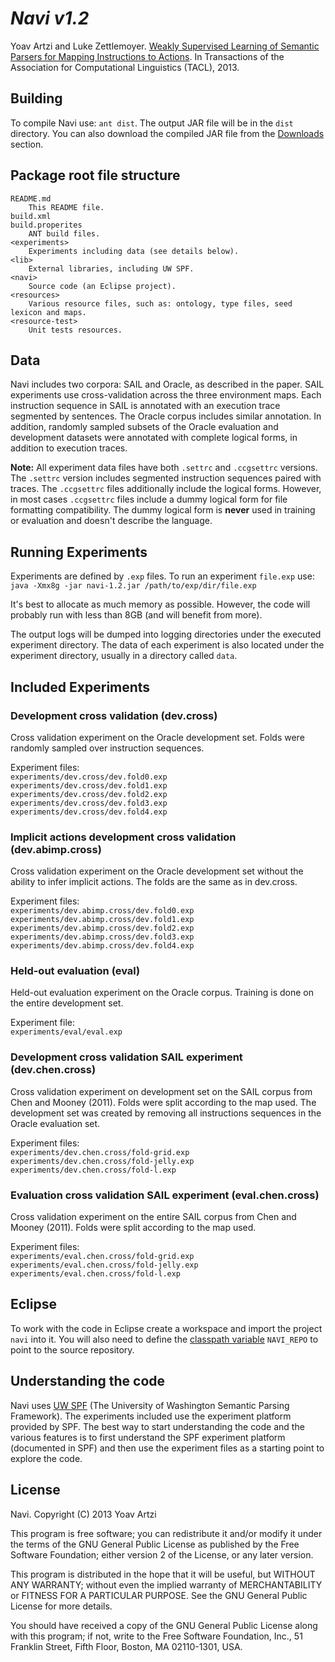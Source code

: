 # _**Navi v1.2**_

Yoav Artzi and Luke Zettlemoyer. [Weakly Supervised Learning of Semantic Parsers for Mapping Instructions to Actions](http://yoavartzi.com/pub/az-tacl.2013.pdf). In Transactions of the Association for Computational Linguistics (TACL), 2013.

## Building

To compile Navi use: `ant dist`. The output JAR file will be in the `dist` directory. You can also download the compiled JAR file from the [Downloads](https://bitbucket.org/yoavartzi/navi/downloads) section.

## Package root file structure

    README.md
        This README file.  
    build.xml
    build.properites
    	ANT build files.
    <experiments>
        Experiments including data (see details below).  
    <lib>  
        External libraries, including UW SPF.  
    <navi>  
        Source code (an Eclipse project).  
    <resources>
        Various resource files, such as: ontology, type files, seed lexicon and maps.  
    <resource-test>
        Unit tests resources.  

## Data

Navi includes two corpora: SAIL and Oracle, as described in the paper. SAIL experiments use cross-validation across the three environment maps. Each instruction sequence in SAIL is annotated with an execution trace segmented by sentences. The Oracle corpus includes similar annotation. In addition, randomly sampled subsets of the Oracle evaluation and development datasets were annotated with complete logical forms, in addition to execution traces. 

**Note:** All experiment data files have both `.settrc` and `.ccgsettrc` versions. The `.settrc` version includes segmented instruction sequences paired with traces. The `.ccgsettrc` files additionally include the logical forms. However, in most cases `.ccgsettrc` files include a dummy logical form for file formatting compatibility. The dummy logical form is **never** used in training or evaluation and doesn't describe the language.

## Running Experiments

Experiments are defined by `.exp` files. To run an experiment `file.exp` use:  
	`java -Xmx8g -jar navi-1.2.jar /path/to/exp/dir/file.exp` 

It's best to allocate as much memory as possible. However, the code will probably run with less than 8GB (and will benefit from more).

The output logs will be dumped into logging directories under the executed experiment directory. The data of each experiment is also located under the experiment directory, usually in a directory called `data`.

## Included Experiments

### Development cross validation (dev.cross)

Cross validation experiment on the Oracle development set. Folds were randomly sampled over instruction sequences.  

Experiment files:  
`experiments/dev.cross/dev.fold0.exp`  
`experiments/dev.cross/dev.fold1.exp`  
`experiments/dev.cross/dev.fold2.exp`  
`experiments/dev.cross/dev.fold3.exp`  
`experiments/dev.cross/dev.fold4.exp`  
								
### Implicit actions development cross validation (dev.abimp.cross)

Cross validation experiment on the Oracle development set without the ability to infer implicit actions. The folds are the same as in dev.cross.

Experiment files:  
`experiments/dev.abimp.cross/dev.fold0.exp`  
`experiments/dev.abimp.cross/dev.fold1.exp`  
`experiments/dev.abimp.cross/dev.fold2.exp`  
`experiments/dev.abimp.cross/dev.fold3.exp`  
`experiments/dev.abimp.cross/dev.fold4.exp`  

### Held-out evaluation (eval)

Held-out evaluation experiment on the Oracle corpus. Training is done on the entire development set.  

Experiment file:  
`experiments/eval/eval.exp`

### Development cross validation SAIL experiment (dev.chen.cross)

Cross validation experiment on development set on the SAIL corpus from Chen and Mooney (2011). Folds were split according to the map used. The development set was created by removing all instructions sequences in the Oracle evaluation set.

Experiment files:  
`experiments/dev.chen.cross/fold-grid.exp`  
`experiments/dev.chen.cross/fold-jelly.exp`  
`experiments/dev.chen.cross/fold-l.exp`  
						
### Evaluation cross validation SAIL experiment (eval.chen.cross)

Cross validation experiment on the entire SAIL corpus from Chen and Mooney (2011). Folds were split according to the map used. 

Experiment files:  
`experiments/eval.chen.cross/fold-grid.exp`  
`experiments/eval.chen.cross/fold-jelly.exp`  
`experiments/eval.chen.cross/fold-l.exp`  

## Eclipse

To work with the code in Eclipse create a workspace and import the  project `navi` into it. You will also need to define the [classpath variable](http://stackoverflow.com/questions/3557369/how-to-use-variables-for-classpath-definition-in-eclipse-launch-configurations) `NAVI_REPO` to point to the source repository. 

## Understanding the code

Navi uses [UW SPF](http://yoavartzi.com/spf) (The University of Washington Semantic Parsing Framework). The experiments included use the experiment platform provided by SPF. The best way to start understanding the code and the various features is to first understand the SPF experiment platform (documented in SPF) and then use the experiment files as a starting point to explore the code. 

## License

Navi. Copyright (C) 2013 Yoav Artzi

This program is free software; you can redistribute it and/or modify it under
the terms of the GNU General Public License as published by the Free Software
Foundation; either version 2 of the License, or any later version.

This program is distributed in the hope that it will be useful, but WITHOUT
ANY WARRANTY; without even the implied warranty of MERCHANTABILITY or FITNESS
FOR A PARTICULAR PURPOSE. See the GNU General Public License for more
details.

You should have received a copy of the GNU General Public License along with
this program; if not, write to the Free Software Foundation, Inc., 51
Franklin Street, Fifth Floor, Boston, MA 02110-1301, USA.
